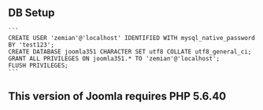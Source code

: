 ## DB Setup

	```
	CREATE USER 'zemian'@'localhost' IDENTIFIED WITH mysql_native_password BY 'test123';
	CREATE DATABASE joomla351 CHARACTER SET utf8 COLLATE utf8_general_ci;
	GRANT ALL PRIVILEGES ON joomla351.* TO 'zemian'@'localhost';
	FLUSH PRIVILEGES;
	```

## This version of Joomla requires PHP 5.6.40
